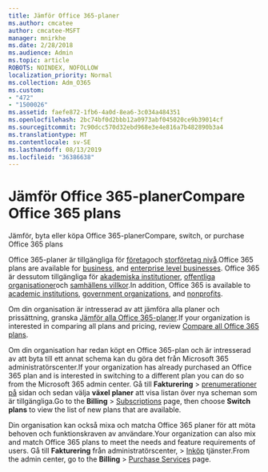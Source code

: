 ```yaml
---
title: Jämför Office 365-planer
ms.author: cmcatee
author: cmcatee-MSFT
manager: mnirkhe
ms.date: 2/28/2018
ms.audience: Admin
ms.topic: article
ROBOTS: NOINDEX, NOFOLLOW
localization_priority: Normal
ms.collection: Adm_O365
ms.custom:
- "472"
- "1500026"
ms.assetid: faefe872-1fb6-4a0d-8ea6-3c034a484351
ms.openlocfilehash: 2bc74bf0d2bbb12a0973abf045020ce9b39014cf
ms.sourcegitcommit: 7c90dcc570d32ebd968e3e4e816a7b482890b3a4
ms.translationtype: MT
ms.contentlocale: sv-SE
ms.lasthandoff: 08/13/2019
ms.locfileid: "36386638"
---
```

# <a name="compare-office-365-plans"></a><span data-ttu-id="655f0-102">Jämför Office 365-planer</span><span class="sxs-lookup"><span data-stu-id="655f0-102">Compare Office 365 plans</span></span>

<span data-ttu-id="655f0-103">Jämför, byta eller köpa Office 365-planer</span><span class="sxs-lookup"><span data-stu-id="655f0-103">Compare, switch, or purchase Office 365 plans</span></span>
  
<span data-ttu-id="655f0-104">Office 365-planer är tillgängliga för [företag](https://products.office.com/compare-all-microsoft-office-products?tab=2)och [storföretag nivå](https://products.office.com/business/compare-more-office-365-for-business-plans).</span><span class="sxs-lookup"><span data-stu-id="655f0-104">Office 365 plans are available for [business](https://products.office.com/compare-all-microsoft-office-products?tab=2), and [enterprise level businesses](https://products.office.com/business/compare-more-office-365-for-business-plans).</span></span> <span data-ttu-id="655f0-105">Office 365 är dessutom tillgängliga för [akademiska institutioner](https://products.office.com/academic/compare-office-365-education-plans), [offentliga organisationer](https://products.office.com/government/compare-office-365-government-plans)och [samhällens villkor](https://products.office.com/nonprofit/office-365-nonprofit-plans-and-pricing?tab=1).</span><span class="sxs-lookup"><span data-stu-id="655f0-105">In addition, Office 365 is available to [academic institutions](https://products.office.com/academic/compare-office-365-education-plans), [government organizations](https://products.office.com/government/compare-office-365-government-plans), and [nonprofits](https://products.office.com/nonprofit/office-365-nonprofit-plans-and-pricing?tab=1).</span></span>
  
<span data-ttu-id="655f0-106">Om din organisation är intresserad av att jämföra alla planer och prissättning, granska [Jämför alla Office 365-planer](https://products.office.com/business/compare-more-office-365-for-business-plans).</span><span class="sxs-lookup"><span data-stu-id="655f0-106">If your organization is interested in comparing all plans and pricing, review [Compare all Office 365 plans](https://products.office.com/business/compare-more-office-365-for-business-plans).</span></span>
  
<span data-ttu-id="655f0-107">Om din organisation har redan köpt en Office 365-plan och är intresserad av att byta till ett annat schema kan du göra det från Microsoft 365 administratörscenter.</span><span class="sxs-lookup"><span data-stu-id="655f0-107">If your organization has already purchased an Office 365 plan and is interested in switching to a different plan you can do so from the Microsoft 365 admin center.</span></span> <span data-ttu-id="655f0-108">Gå till **Fakturering** \> [prenumerationer på](https://go.microsoft.com/fwlink/p/?linkid=842054) sidan och sedan välja **växel planer** att visa listan över nya scheman som är tillgängliga.</span><span class="sxs-lookup"><span data-stu-id="655f0-108">Go to the **Billing** \> [Subscriptions](https://go.microsoft.com/fwlink/p/?linkid=842054) page, then choose **Switch plans** to view the list of new plans that are available.</span></span>
  
<span data-ttu-id="655f0-109">Din organisation kan också mixa och matcha Office 365 planer för att möta behoven och funktionskraven av användare.</span><span class="sxs-lookup"><span data-stu-id="655f0-109">Your organization can also mix and match Office 365 plans to meet the needs and feature requirements of users.</span></span> <span data-ttu-id="655f0-110">Gå till **Fakturering** från administratörscenter, \> [Inköp](https://go.microsoft.com/fwlink/p/?linkid=868433) tjänster.</span><span class="sxs-lookup"><span data-stu-id="655f0-110">From the admin center, go to the **Billing** \> [Purchase Services](https://go.microsoft.com/fwlink/p/?linkid=868433) page.</span></span>